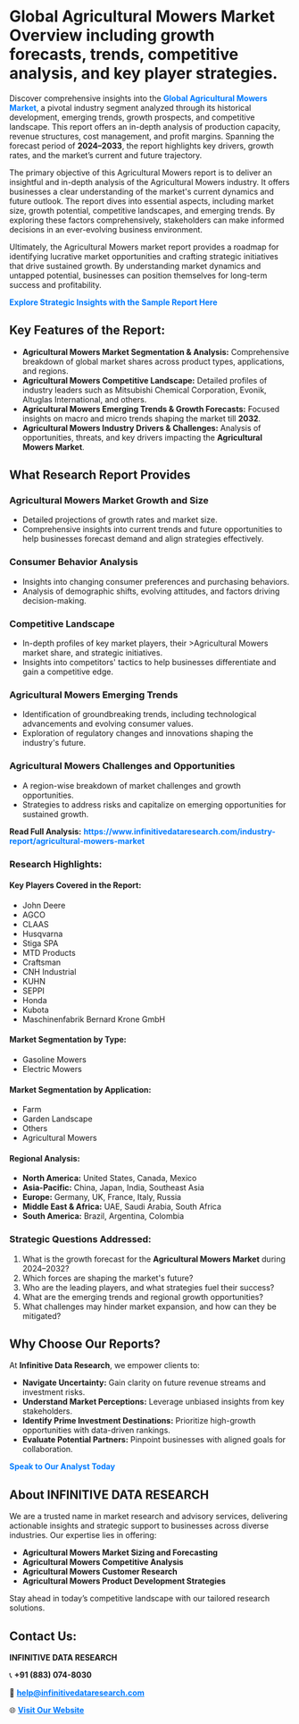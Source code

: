 <h1>Global Agricultural Mowers Market Overview including growth forecasts, trends, competitive analysis, and key player strategies.</h1>
<p>
Discover comprehensive insights into the 
<a href="https://www.infinitivedataresearch.com/industry-report/agricultural-mowers-market" rel="dofollow" style="color: #007BFF; text-decoration: none;"><strong>Global Agricultural Mowers Market</strong></a>, a pivotal industry segment analyzed through its historical development, emerging trends, growth prospects, and competitive landscape. This report offers an in-depth analysis of production capacity, revenue structures, cost management, and profit margins. Spanning the forecast period of <strong>2024–2033</strong>, the report highlights key drivers, growth rates, and the market’s current and future trajectory.
</p>
<p>
The primary objective of this Agricultural Mowers report is to deliver an insightful and in-depth analysis of the Agricultural Mowers industry. It offers businesses a clear understanding of the market's current dynamics and future outlook. The report dives into essential aspects, including market size, growth potential, competitive landscapes, and emerging trends. By exploring these factors comprehensively, stakeholders can make informed decisions in an ever-evolving business environment.
</p>
<p>
Ultimately, the Agricultural Mowers market report provides a roadmap for identifying lucrative market opportunities and crafting strategic initiatives that drive sustained growth. By understanding market dynamics and untapped potential, businesses can position themselves for long-term success and profitability.
</p>
<p>
<a href="https://www.infinitivedataresearch.com/request-sample/reportId=110085" style="color: #007BFF; text-decoration: none;"><strong>Explore Strategic Insights with the Sample Report Here</strong></a>
</p>

<h2>Key Features of the Report:</h2>
<ul>
<li><strong>Agricultural Mowers Market Segmentation & Analysis:</strong> Comprehensive breakdown of global market shares across product types, applications, and regions.</li>
<li><strong>Agricultural Mowers Competitive Landscape:</strong> Detailed profiles of industry leaders such as Mitsubishi Chemical Corporation, Evonik, Altuglas International, and others.</li>
<li><strong>Agricultural Mowers Emerging Trends & Growth Forecasts:</strong> Focused insights on macro and micro trends shaping the market till <strong>2032</strong>.</li>
<li><strong>Agricultural Mowers Industry Drivers & Challenges:</strong> Analysis of opportunities, threats, and key drivers impacting the <strong>Agricultural Mowers Market</strong>.</li>
</ul>

<h2>What Research Report Provides</h2>
<h3>Agricultural Mowers Market Growth and Size</h3>
<ul>
<li>Detailed projections of growth rates and market size.</li>
<li>Comprehensive insights into current trends and future opportunities to help businesses forecast demand and align strategies effectively.</li>
</ul>

<h3>Consumer Behavior Analysis</h3>
<ul>
<li>Insights into changing consumer preferences and purchasing behaviors.</li>
<li>Analysis of demographic shifts, evolving attitudes, and factors driving decision-making.</li>
</ul>

<h3>Competitive Landscape</h3>
<ul>
<li>In-depth profiles of key market players, their >Agricultural Mowers market share, and strategic initiatives.</li>
<li>Insights into competitors' tactics to help businesses differentiate and gain a competitive edge.</li>
</ul>

<h3>Agricultural Mowers Emerging Trends</h3>
<ul>
<li>Identification of groundbreaking trends, including technological advancements and evolving consumer values.</li>
<li>Exploration of regulatory changes and innovations shaping the industry's future.</li>
</ul>

<h3>Agricultural Mowers Challenges and Opportunities</h3>
<ul>
<li>A region-wise breakdown of market challenges and growth opportunities.</li>
<li>Strategies to address risks and capitalize on emerging opportunities for sustained growth.</li>
</ul>
<p><strong>Read Full Analysis:</strong> <a href="https://www.infinitivedataresearch.com/industry-report/agricultural-mowers-market" rel="dofollow" style="color: #007BFF; text-decoration: none;"><strong>https://www.infinitivedataresearch.com/industry-report/agricultural-mowers-market</strong></a></p>
<h3>Research Highlights:</h3>
<h4>Key Players Covered in the Report:</h4>
<ul><li>John Deere</li><li>AGCO</li><li>CLAAS</li><li>Husqvarna</li><li>Stiga SPA</li><li>MTD Products</li><li>Craftsman</li><li>CNH Industrial</li><li>KUHN</li><li>SEPPI</li><li>Honda</li><li>Kubota</li><li>Maschinenfabrik Bernard Krone GmbH</li></ul>
<h4>Market Segmentation by Type:</h4>
<ul><li>Gasoline Mowers</li><li>Electric Mowers</li></ul>
<h4>Market Segmentation by Application:</h4>
<ul><li>Farm</li><li>Garden Landscape</li><li>Others</li><li>Agricultural Mowers</li></ul>

<h4>Regional Analysis:</h4>
<ul>
<li><strong>North America:</strong> United States, Canada, Mexico</li>
<li><strong>Asia-Pacific:</strong> China, Japan, India, Southeast Asia</li>
<li><strong>Europe:</strong> Germany, UK, France, Italy, Russia</li>
<li><strong>Middle East & Africa:</strong> UAE, Saudi Arabia, South Africa</li>
<li><strong>South America:</strong> Brazil, Argentina, Colombia</li>
</ul>

<h3>Strategic Questions Addressed:</h3>
<ol>
<li>What is the growth forecast for the <strong>Agricultural Mowers Market</strong> during 2024–2032?</li>
<li>Which forces are shaping the market's future?</li>
<li>Who are the leading players, and what strategies fuel their success?</li>
<li>What are the emerging trends and regional growth opportunities?</li>
<li>What challenges may hinder market expansion, and how can they be mitigated?</li>
</ol>

<h2>Why Choose Our Reports?</h2>
<p>At <strong>Infinitive Data Research</strong>, we empower clients to:</p>
<ul>
<li><strong>Navigate Uncertainty:</strong> Gain clarity on future revenue streams and investment risks.</li>
<li><strong>Understand Market Perceptions:</strong> Leverage unbiased insights from key stakeholders.</li>
<li><strong>Identify Prime Investment Destinations:</strong> Prioritize high-growth opportunities with data-driven rankings.</li>
<li><strong>Evaluate Potential Partners:</strong> Pinpoint businesses with aligned goals for collaboration.</li>
</ul>
<p><a href="https://www.infinitivedataresearch.com/industry-report/agricultural-mowers-market" rel="dofollow" style="color: #007BFF; text-decoration: none;"><strong>Speak to Our Analyst Today</strong></a></p>

<h2>About INFINITIVE DATA RESEARCH</h2>
<p>We are a trusted name in market research and advisory services, delivering actionable insights and strategic support to businesses across diverse industries. Our expertise lies in offering:</p>
<ul>
<li><strong>Agricultural Mowers Market Sizing and Forecasting</strong></li>
<li><strong>Agricultural Mowers Competitive Analysis</strong></li>
<li><strong>Agricultural Mowers Customer Research</strong></li>
<li><strong>Agricultural Mowers Product Development Strategies</strong></li>
</ul>
<p>Stay ahead in today’s competitive landscape with our tailored research solutions.</p>

<h2>Contact Us:</h2>
<p><strong>INFINITIVE DATA RESEARCH</strong></p>
<p>📞 <strong>+91 (883) 074-8030</strong></p>
<p>📧 <strong><a href="mailto:help@infinitivedataresearch.com" style="color: #007BFF;">help@infinitivedataresearch.com</a></strong></p>
<p>🌐 <strong><a href="https://www.infinitivedataresearch.com" rel="dofollow" style="color: #007BFF;">Visit Our Website</a></strong></p>